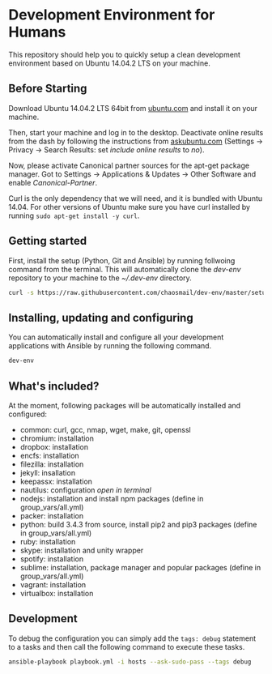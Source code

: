 # Development Environment for Humans

This repository should help you to quickly setup a clean development environment based on Ubuntu 14.04.2 LTS on your machine.

## Before Starting

Download Ubuntu 14.04.2 LTS 64bit from [ubuntu.com](http://www.ubuntu.com/download/desktop) and install it on your machine.

Then, start your machine and log in to the desktop. Deactivate online results from the dash by following the instructions from [askubuntu.com](http://askubuntu.com/questions/192269/how-can-i-remove-amazon-search-results-from-the-dash-or-disable-the-feature) (Settings -> Privacy -> Search Results: set *include online results* to *no*).

Now, please activate Canonical partner sources for the apt-get package manager. Got to Settings -> Applications & Updates -> Other Software and enable *Canonical-Partner*.

Curl is the only dependency that we will need, and it is bundled with Ubuntu 14.04. For other versions of Ubuntu make sure you have curl installed by running ```sudo apt-get install -y curl```.

## Getting started

First, install the setup (Python, Git and Ansible) by running follwoing command from the terminal. This will automatically clone the *dev-env* repository to your machine to the *~/.dev-env* directory.

```bash
curl -s https://raw.githubusercontent.com/chaosmail/dev-env/master/setup.sh | bash /dev/stdin
```

## Installing, updating and configuring

You can automatically install and configure all your development applications with Ansible by running the following command.

```bash
dev-env
```

## What's included?

At the moment, following packages will be automatically installed and configured:

* common: curl, gcc, nmap, wget, make, git, openssl
* chromium: installation
* dropbox: installation
* encfs: installation
* filezilla: installation
* jekyll: insallation
* keepassx: installation
* nautilus: configuration *open in terminal*
* nodejs: installation and install npm packages (define in group_vars/all.yml)
* packer: installation
* python: build 3.4.3 from source, install pip2 and pip3 packages (define in group_vars/all.yml)
* ruby: installation
* skype: installation and unity wrapper
* spotify: installation
* sublime: installation, package manager and popular packages (define in group_vars/all.yml)
* vagrant: installation
* virtualbox: installation

## Development

To debug the configuration you can simply add the ```tags: debug``` statement to a tasks and then call the following command to execute these tasks.

```bash
ansible-playbook playbook.yml -i hosts --ask-sudo-pass --tags debug
```